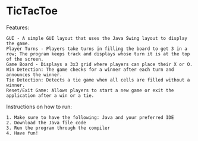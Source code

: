 # TicTacToe

Features:

    GUI - A simple GUI layout that uses the Java Swing layout to display the game.
    Player Turns - Players take turns in filling the board to get 3 in a row; The program keeps track and displays whose turn it is at the top of the screen.
    Game Board - Displays a 3x3 grid where players can place their X or O.
    Win Detection: The game checks for a winner after each turn and announces the winner.
    Tie Detection: Detects a tie game when all cells are filled without a winner.
    Reset/Exit Game: Allows players to start a new game or exit the application after a win or a tie.

Instructions on how to run:

    1. Make sure to have the following: Java and your preferred IDE
    2. Download the Java file code
    3. Run the program through the compiler
    4. Have fun!

